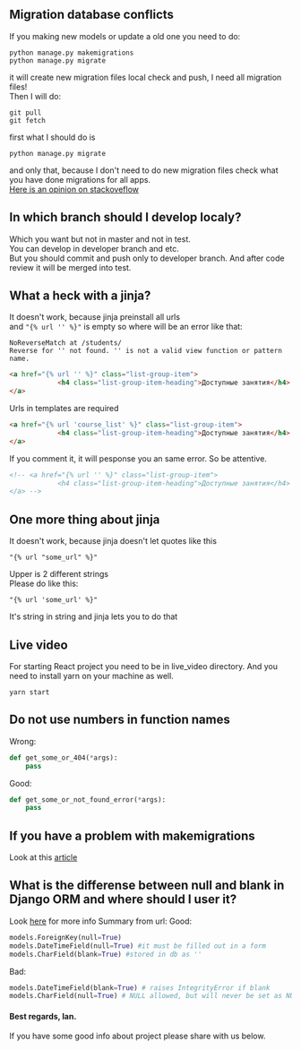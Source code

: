 ## Migration database conflicts
If you making new models or update a old one you need to do:
```
python manage.py makemigrations
python manage.py migrate
```
it will create new migration files
local check and push, I need all migration files!  
Then I will do:
```
git pull
git fetch
```
first what I should do is
```
python manage.py migrate
```
and only that, because I don't need to do new migration files
check what you have done migrations for all apps.   
[Here is an opinion on stackoveflow](https://stackoverflow.com/questions/28035119/should-i-be-adding-the-django-migration-files-in-the-gitignore-file)   

## In which branch should I develop localy?
Which you want but not in master and not in test.  
You can develop in developer branch and etc.  
But you should commit and push only to developer branch.
And after code review it will be merged into test.

## What a heck with a jinja?
It doesn't work, because jinja preinstall all urls   
and ```"{% url '' %}"``` is empty so where will be an error like that:
```
NoReverseMatch at /students/
Reverse for '' not found. '' is not a valid view function or pattern name.
```

```html
<a href="{% url '' %}" class="list-group-item">
            <h4 class="list-group-item-heading">Доступные занятия</h4>
</a>
```
Urls in templates are required
```html
<a href="{% url 'course_list' %}" class="list-group-item">
            <h4 class="list-group-item-heading">Доступные занятия</h4>
</a>
```
If you comment it, it will pesponse you an same error. So be attentive.   
```html
<!-- <a href="{% url '' %}" class="list-group-item">
            <h4 class="list-group-item-heading">Доступные занятия</h4>
</a> -->
```

## One more thing about jinja
It doesn't work, because jinja doesn't let quotes like this
```
"{% url "some_url" %}"
``` 
Upper is 2 different strings  
Please do like this:
```
"{% url 'some_url' %}"
```
It's string in string and jinja lets you to do that

## Live video
For starting React project you need to be in live_video directory.
And you need to install yarn on your machine as well.
```
yarn start
```

## Do not use numbers in function names
Wrong:
```python
def get_some_or_404(*args):
    pass
```
Good:
```python
def get_some_or_not_found_error(*args):
    pass
```

## If you have a problem with makemigrations
Look at this [article](https://devman.org/encyclopedia/django_orm/migrations_mastering/)

## What is the differense between null and blank in Django ORM and where should I user it?
Look [here](https://stackoverflow.com/questions/8609192/differentiate-null-true-blank-true-in-django/8609425) for more info
Summary from url:
Good:
```python
models.ForeignKey(null=True)
models.DateTimeField(null=True) #it must be filled out in a form
models.CharField(blank=True) #stored in db as ''
```
Bad:
```python
models.DateTimeField(blank=True) # raises IntegrityError if blank
models.CharField(null=True) # NULL allowed, but will never be set as NULL
```

#### Best regards, Ian.

If you have some good info about project please share with us below.